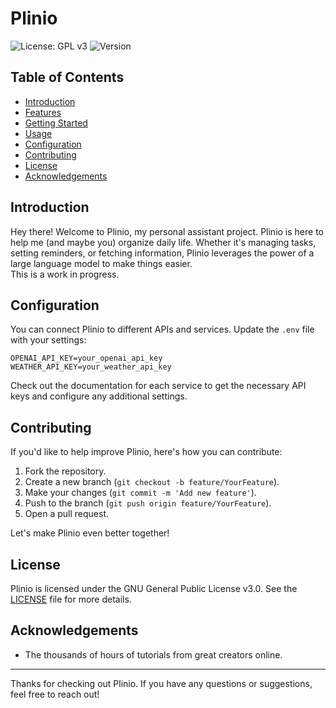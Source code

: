 # Plinio

![License: GPL v3](https://img.shields.io/badge/License-GPLv3-blue.svg)
![Version](https://img.shields.io/badge/version-1.0-blue)

## Table of Contents
- [Introduction](#introduction)
- [Features](#features)
- [Getting Started](#getting-started)
- [Usage](#usage)
- [Configuration](#configuration)
- [Contributing](#contributing)
- [License](#license)
- [Acknowledgements](#acknowledgements)

## Introduction

Hey there! Welcome to Plinio, my personal assistant project. Plinio is here to help me (and maybe you) organize daily life. Whether it's managing tasks, setting reminders, or fetching information, Plinio leverages the power of a large language model to make things easier.   
This is a work in progress.


## Configuration

You can connect Plinio to different APIs and services. Update the `.env` file with your settings:

```env
OPENAI_API_KEY=your_openai_api_key
WEATHER_API_KEY=your_weather_api_key
```

Check out the documentation for each service to get the necessary API keys and configure any additional settings.

## Contributing

If you'd like to help improve Plinio, here's how you can contribute:

1. Fork the repository.
2. Create a new branch (`git checkout -b feature/YourFeature`).
3. Make your changes (`git commit -m 'Add new feature'`).
4. Push to the branch (`git push origin feature/YourFeature`).
5. Open a pull request.

Let's make Plinio even better together!

## License

Plinio is licensed under the GNU General Public License v3.0. See the [LICENSE](LICENSE) file for more details.

## Acknowledgements

- The thousands of hours of tutorials from great creators online.

---

Thanks for checking out Plinio. If you have any questions or suggestions, feel free to reach out!